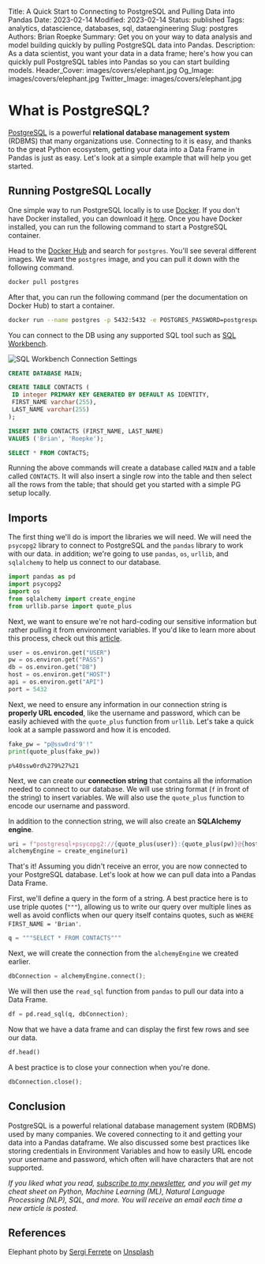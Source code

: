 Title: A Quick Start to Connecting to PostgreSQL and Pulling Data into Pandas
Date: 2023-02-14
Modified: 2023-02-14
Status: published
Tags: analytics, datascience, databases, sql, dataengineering
Slug: postgres
Authors: Brian Roepke
Summary: Get you on your way to data analysis and model building quickly by pulling PostgreSQL data into Pandas.
Description: As a data scientist, you want your data in a data frame; here's how you can quickly pull PostgreSQL tables into Pandas so you can start building models.
Header_Cover: images/covers/elephant.jpg
Og_Image: images/covers/elephant.jpg
Twitter_Image: images/covers/elephant.jpg

# What is PostgreSQL?

[PostgreSQL](https://www.postgresql.org) is a powerful **relational database management system** (RDBMS) that many organizations use. Connecting to it is easy, and thanks to the great Python ecosystem, getting your data into a Data Frame in Pandas is just as easy. Let's look at a simple example that will help you get started.

## Running PostgreSQL Locally

One simple way to run PostgreSQL locally is to use [Docker](https://www.docker.com). If you don't have Docker installed, you can download it [here](https://www.docker.com/products/docker-desktop). Once you have Docker installed, you can run the following command to start a PostgreSQL container.

Head to the [Docker Hub](https://hub.docker.com/) and search for `postgres`. You'll see several different images. We want the `postgres` image, and you can pull it down with the following command.

```bash
docker pull postgres
```

After that, you can run the following command (per the documentation on Docker Hub) to start a container.

```bash
docker run --name postgres -p 5432:5432 -e POSTGRES_PASSWORD=postgrespw -d postgres
```

You can connect to the DB using any supported SQL tool such as [SQL Workbench](https://www.sql-workbench.eu/index.html).

![SQL Workbench Connection Settings]({static}../../images/posts/postgres_workbench.png)

```sql
CREATE DATABASE MAIN;

CREATE TABLE CONTACTS (
 ID integer PRIMARY KEY GENERATED BY DEFAULT AS IDENTITY,
 FIRST_NAME varchar(255),
 LAST_NAME varchar(255)
);

INSERT INTO CONTACTS (FIRST_NAME, LAST_NAME)
VALUES ('Brian', 'Roepke');

SELECT * FROM CONTACTS;
```

Running the above commands will create a database called `MAIN` and a table called `CONTACTS`. It will also insert a single row into the table and then select all the rows from the table; that should get you started with a simple PG setup locally.

## Imports

The first thing we'll do is import the libraries we will need. We will need the `psycopg2` library to connect to PostgreSQL and the `pandas` library to work with our data. in addition; we're going to use `pandas`, `os`, `urllib`, and `sqlalchemy` to help us connect to our database. 


```python
import pandas as pd
import psycopg2
import os
from sqlalchemy import create_engine
from urllib.parse import quote_plus
```

Next, we want to ensure we're not hard-coding our sensitive information but rather pulling it from environment variables. If you'd like to learn more about this process, check out this [article]({filename}../other/envvar.md).

```python
user = os.environ.get("USER")
pw = os.environ.get("PASS")
db = os.environ.get("DB")
host = os.environ.get("HOST")
api = os.environ.get("API")
port = 5432
```

Next, we need to ensure any information in our connection string is **properly URL encoded**, like the username and password, which can be easily achieved with the `quote_plus` function from `urllib`. Let's take a quick look at a sample password and how it is encoded.

```python
fake_pw = "p@ssw0rd'9'!"
print(quote_plus(fake_pw))
```
```text
p%40ssw0rd%279%27%21
```

Next, we can create our **connection string** that contains all the information needed to connect to our database. We will use string format (`f` in front of the string) to insert variables. We will also use the `quote_plus` function to encode our username and password.

In addition to the connection string, we will also create an **SQLAlchemy engine**. 

```python
uri = f"postgresql+psycopg2://{quote_plus(user)}:{quote_plus(pw)}@{host}:{port}/{db}"
alchemyEngine = create_engine(uri)
```

That's it! Assuming you didn't receive an error, you are now connected to your PostgreSQL database. Let's look at how we can pull data into a Pandas Data Frame. 

First, we'll define a query in the form of a string. A best practice here is to use triple quotes (`"""`), allowing us to write our query over multiple lines as well as avoid conflicts when our query itself contains quotes, such as `WHERE FIRST_NAME = 'Brian'`.

```python
q = """SELECT * FROM CONTACTS"""
```

Next, we will create the connection from the `alchemyEngine` we created earlier.

```python
dbConnection = alchemyEngine.connect();
```

We will then use the `read_sql` function from `pandas` to pull our data into a Data Frame.

```python
df = pd.read_sql(q, dbConnection);
```

Now that we have a data frame and can display the first few rows and see our data.

```python
df.head()
```

A best practice is to close your connection when you're done. 

```python
dbConnection.close();
```

## Conclusion

PostgreSQL is a powerful relational database management system (RDBMS) used by many companies. We covered connecting to it and getting your data into a Pandas dataframe. We also discussed some best practices like storing credentials in Environment Variables and how to easily URL encode your username and password, which often will have characters that are not supported.

*If you liked what you read, [subscribe to my newsletter](https://campaign.dataknowsall.com/subscribe), and you will get my cheat sheet on Python, Machine Learning (ML), Natural Language Processing (NLP), SQL, and more. You will receive an email each time a new article is posted.*

## References

Elephant photo by <a href="https://unsplash.com/@sergiferrete?utm_source=unsplash&utm_medium=referral&utm_content=creditCopyText">Sergi Ferrete</a> on <a href="https://unsplash.com/s/photos/elephant?utm_source=unsplash&utm_medium=referral&utm_content=creditCopyText">Unsplash</a>
  